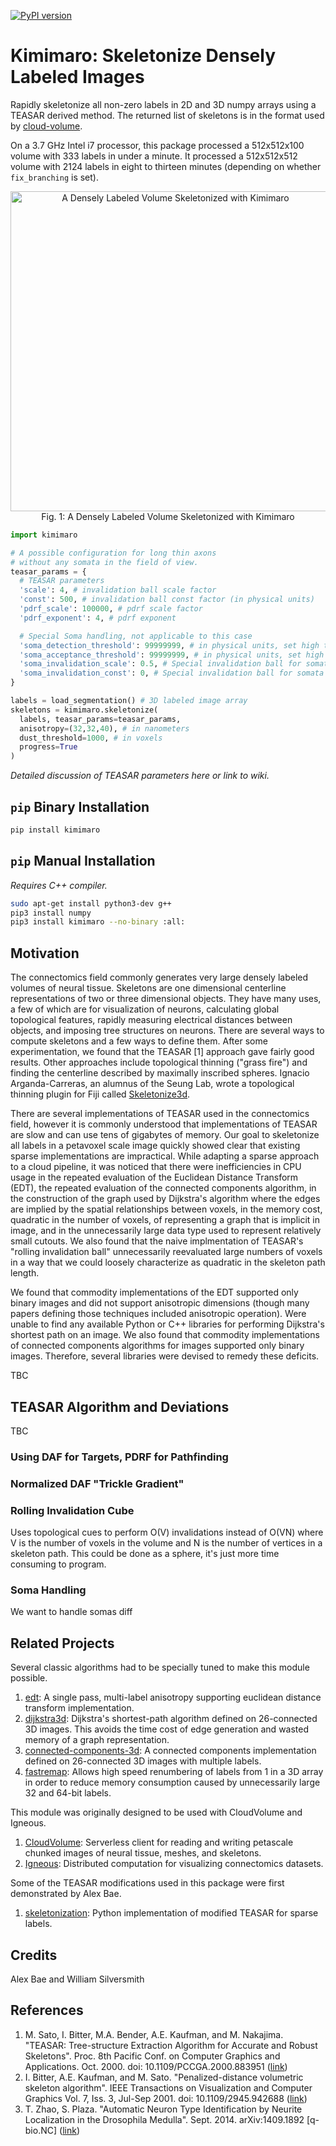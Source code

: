 [![PyPI version](https://badge.fury.io/py/kimimaro.svg)](https://badge.fury.io/py/kimimaro)  

# Kimimaro: Skeletonize Densely Labeled Images

Rapidly skeletonize all non-zero labels in 2D and 3D numpy arrays using a TEASAR derived method. The returned list of skeletons is in the format used by [cloud-volume](https://github.com/seung-lab/cloud-volume/wiki/Advanced-Topic:-Skeletons). 

On a 3.7 GHz Intel i7 processor, this package processed a 512x512x100 volume with 333 labels in under a minute. It processed a 512x512x512 volume with 2124 labels in eight to thirteen minutes (depending on whether `fix_branching` is set).

<p style="font-style: italics;" align="center">
<img height=512 width=512 src="https://raw.githubusercontent.com/seung-lab/kimimaro/master/mass_skeletonization.png" alt="A Densely Labeled Volume Skeletonized with Kimimaro" /><br>
Fig. 1: A Densely Labeled Volume Skeletonized with Kimimaro
</p>

```python
import kimimaro

# A possible configuration for long thin axons
# without any somata in the field of view.
teasar_params = {
  # TEASAR parameters
  'scale': 4, # invalidation ball scale factor
  'const': 500, # invalidation ball const factor (in physical units)
  'pdrf_scale': 100000, # pdrf scale factor
  'pdrf_exponent': 4, # pdrf exponent

  # Special Soma handling, not applicable to this case
  'soma_detection_threshold': 99999999, # in physical units, set high to shut off
  'soma_acceptance_threshold': 99999999, # in physical units, set high to shut off
  'soma_invalidation_scale': 0.5, # Special invalidation ball for somata
  'soma_invalidation_const': 0, # Special invalidation ball for somata
}

labels = load_segmentation() # 3D labeled image array
skeletons = kimimaro.skeletonize(
  labels, teasar_params=teasar_params, 
  anisotropy=(32,32,40), # in nanometers
  dust_threshold=1000, # in voxels
  progress=True
)
```
*Detailed discussion of TEASAR parameters here or link to wiki.*

## `pip` Binary Installation

```bash
pip install kimimaro
```

## `pip` Manual Installation 

*Requires C++ compiler.*

```bash
sudo apt-get install python3-dev g++
pip3 install numpy
pip3 install kimimaro --no-binary :all:
```

## Motivation

The connectomics field commonly generates very large densely labeled volumes of neural tissue. Skeletons are one dimensional centerline representations of two or three dimensional objects. They have many uses, a few of which are for visualization of neurons, calculating global topological features, rapidly measuring electrical distances between objects, and imposing tree structures on neurons. There are several ways to compute skeletons and a few ways to define them. After some experimentation, we found that the TEASAR [1] approach gave fairly good results. Other approaches include topological thinning ("grass fire") and finding the centerline described by maximally inscribed spheres. Ignacio Arganda-Carreras, an alumnus of the Seung Lab, wrote a topological thinning plugin for Fiji called [Skeletonize3d](https://imagej.net/Skeletonize3D). 

There are several implementations of TEASAR used in the connectomics field, however it is commonly understood that implementations of TEASAR are slow and can use tens of gigabytes of memory. Our goal to skeletonize all labels in a petavoxel scale image quickly showed clear that existing sparse implementations are impractical. While adapting a sparse approach to a cloud pipeline, it was noticed that there were inefficiencies in CPU usage in the repeated evaluation of the Euclidean Distance Transform (EDT), the repeated evaluation of the connected components algorithm, in the construction of the graph used by Dijkstra's algorithm where the edges are implied by the spatial relationships between voxels, in the memory cost, quadratic in the number of voxels, of representing a graph that is implicit in image, and in the unnecessarily large data type used to represent relatively small cutouts. We also found that the naive implmentation of TEASAR's "rolling invalidation ball" unnecessarily reevaluated large numbers of voxels in a way that we could loosely characterize as quadratic in the skeleton path length.   

We found that commodity implementations of the EDT supported only binary images and did not support anisotropic dimensions (though many papers defining those techniques included anisotropic operation). Were unable to find any available Python or C++ libraries for performing Dijkstra's shortest path on an image. We also found that commodity implementations of connected components algorithms for images supported only binary images. Therefore, several libraries were devised to remedy these deficits. 

TBC

## TEASAR Algorithm and Deviations

TBC

### Using DAF for Targets, PDRF for Pathfinding

### Normalized DAF "Trickle Gradient"

### Rolling Invalidation Cube

Uses topological cues to perform O(V) invalidations instead of O(VN) where V is the number of voxels in the volume and N is the number of vertices in a skeleton path. This could be done as a sphere, it's just more time consuming to program.

### Soma Handling

We want to handle somas diff

## Related Projects

Several classic algorithms had to be specially tuned to make this module possible.  

1. [edt](https://github.com/seung-lab/euclidean-distance-transform-3d): A single pass, multi-label anisotropy supporting euclidean distance transform implementation. 
2. [dijkstra3d](https://github.com/seung-lab/dijkstra3d): Dijkstra's shortest-path algorithm defined on 26-connected 3D images. This avoids the time cost of edge generation and wasted memory of a graph representation.
3. [connected-components-3d](https://github.com/seung-lab/connected-components-3d): A connected components implementation defined on 26-connected 3D images with multiple labels.
4. [fastremap](https://github.com/seung-lab/fastremap): Allows high speed renumbering of labels from 1 in a 3D array in order to reduce memory consumption caused by unnecessarily large 32 and 64-bit labels.

This module was originally designed to be used with CloudVolume and Igneous. 

1. [CloudVolume](https://github.com/seung-lab/cloud-volume): Serverless client for reading and writing petascale chunked images of neural tissue, meshes, and skeletons.
2. [Igneous](https://github.com/seung-lab/igneous/tree/master/igneous): Distributed computation for visualizing connectomics datasets.  

Some of the TEASAR modifications used in this package were first demonstrated by Alex Bae.

1. [skeletonization](https://github.com/seung-lab/skeletonization): Python implementation of modified TEASAR for sparse labels.

## Credits

Alex Bae and William Silversmith

## References 

1. M. Sato, I. Bitter, M.A. Bender, A.E. Kaufman, and M. Nakajima. "TEASAR: Tree-structure Extraction Algorithm for Accurate and Robust Skeletons". Proc. 8th Pacific Conf. on Computer Graphics and Applications. Oct. 2000. doi: 10.1109/PCCGA.2000.883951 ([link](https://ieeexplore.ieee.org/abstract/document/883951/))
2.  I. Bitter, A.E. Kaufman, and M. Sato. "Penalized-distance volumetric skeleton algorithm". IEEE Transactions on Visualization and Computer Graphics Vol. 7, Iss. 3, Jul-Sep 2001. doi: 10.1109/2945.942688 ([link](https://ieeexplore.ieee.org/abstract/document/942688/))
3. T. Zhao, S. Plaza. "Automatic Neuron Type Identification by Neurite Localization in the Drosophila Medulla". Sept. 2014. arXiv:1409.1892 [q-bio.NC] ([link](https://arxiv.org/abs/1409.1892))

